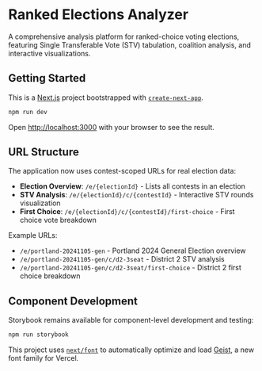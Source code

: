 # Ranked Elections Analyzer

A comprehensive analysis platform for ranked-choice voting elections, featuring Single Transferable Vote (STV) tabulation, coalition analysis, and interactive visualizations.

## Getting Started

This is a [Next.js](https://nextjs.org) project bootstrapped with [`create-next-app`](https://nextjs.org/docs/app/api-reference/cli/create-next-app).

```bash
npm run dev
```

Open [http://localhost:3000](http://localhost:3000) with your browser to see the result.

## URL Structure

The application now uses contest-scoped URLs for real election data:

- **Election Overview**: `/e/{electionId}` - Lists all contests in an election
- **STV Analysis**: `/e/{electionId}/c/{contestId}` - Interactive STV rounds visualization  
- **First Choice**: `/e/{electionId}/c/{contestId}/first-choice` - First choice vote breakdown

Example URLs:
- `/e/portland-20241105-gen` - Portland 2024 General Election overview
- `/e/portland-20241105-gen/c/d2-3seat` - District 2 STV analysis
- `/e/portland-20241105-gen/c/d2-3seat/first-choice` - District 2 first choice breakdown

## Component Development

Storybook remains available for component-level development and testing:

```bash
npm run storybook
```

This project uses [`next/font`](https://nextjs.org/docs/app/building-your-application/optimizing/fonts) to automatically optimize and load [Geist](https://vercel.com/font), a new font family for Vercel.

